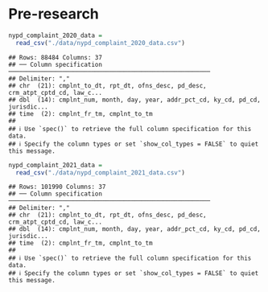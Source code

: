 Pre-research
================

``` r
nypd_complaint_2020_data = 
  read_csv("./data/nypd_complaint_2020_data.csv")
```

    ## Rows: 88484 Columns: 37
    ## ── Column specification ────────────────────────────────────────────────────────
    ## Delimiter: ","
    ## chr  (21): cmplnt_to_dt, rpt_dt, ofns_desc, pd_desc, crm_atpt_cptd_cd, law_c...
    ## dbl  (14): cmplnt_num, month, day, year, addr_pct_cd, ky_cd, pd_cd, jurisdic...
    ## time  (2): cmplnt_fr_tm, cmplnt_to_tm
    ## 
    ## ℹ Use `spec()` to retrieve the full column specification for this data.
    ## ℹ Specify the column types or set `show_col_types = FALSE` to quiet this message.

``` r
nypd_complaint_2021_data = 
  read_csv("./data/nypd_complaint_2021_data.csv")
```

    ## Rows: 101990 Columns: 37
    ## ── Column specification ────────────────────────────────────────────────────────
    ## Delimiter: ","
    ## chr  (21): cmplnt_to_dt, rpt_dt, ofns_desc, pd_desc, crm_atpt_cptd_cd, law_c...
    ## dbl  (14): cmplnt_num, month, day, year, addr_pct_cd, ky_cd, pd_cd, jurisdic...
    ## time  (2): cmplnt_fr_tm, cmplnt_to_tm
    ## 
    ## ℹ Use `spec()` to retrieve the full column specification for this data.
    ## ℹ Specify the column types or set `show_col_types = FALSE` to quiet this message.
